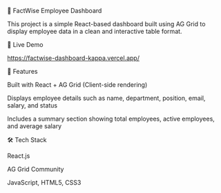 🧩 FactWise Employee Dashboard

This project is a simple React-based dashboard built using AG Grid to display employee data in a clean and interactive table format.

🚀 Live Demo

https://factwise-dashboard-kappa.vercel.app/

🚀 Features

Built with React + AG Grid (Client-side rendering)

Displays employee details such as name, department, position, email, salary, and status

Includes a summary section showing total employees, active employees, and average salary

🛠️ Tech Stack

React.js

AG Grid Community

JavaScript, HTML5, CSS3

